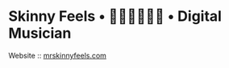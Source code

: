 # Skinny Feels • 👨🏻‍💻👨🏼‍🎤 • Digital Musician

Website    :: [mrskinnyfeels.com](https://mrskinnyfeels.com)  
